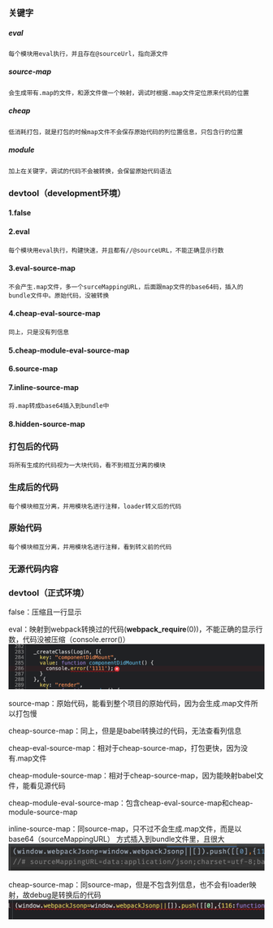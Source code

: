 ### 关键字

##### eval

    每个模块用eval执行，并且存在@sourceUrl，指向源文件

##### source-map

    会生成带有.map的文件，和源文件做一个映射，调试时根据.map文件定位原来代码的位置

##### cheap

    低消耗打包，就是打包的时候map文件不会保存原始代码的列位置信息，只包含行的位置

##### module

    加上在关键字，调试的代码不会被转换，会保留原始代码语法

### devtool（development环境）

#### 1.false

#### 2.eval

    每个模块用eval执行，构建快速，并且都有//@sourceURL，不能正确显示行数

#### 3.eval-source-map

    不会产生.map文件，多一个surceMappingURL，后面跟map文件的base64码，插入的
    bundle文件中。原始代码，没被转换

#### 4.cheap-eval-source-map

    同上，只是没有列信息

#### 5.cheap-module-eval-source-map

#### 6.source-map

#### 7.inline-source-map

    将.map转成base64插入到bundle中

#### 8.hidden-source-map

### 打包后的代码

    将所有生成的代码视为一大块代码，看不到相互分离的模块

### 生成后的代码

    每个模块相互分离，并用模块名进行注释，loader转义后的代码
    
### 原始代码
    每个模块相互分离，并用模块名进行注释，看到转义前的代码

### 无源代码内容


### devtool（正式环境）
false：压缩且一行显示
    
eval：映射到webpack转换过的代码(__webpack_require__(0))，不能正确的显示行数，代码没被压缩（console.error()）
![img.png](img/eval.png)

source-map：原始代码，能看到整个项目的原始代码，因为会生成.map文件所以打包慢

cheap-source-map：同上，但是是babel转换过的代码，无法查看列信息

cheap-eval-source-map：相对于cheap-source-map，打包更快，因为没有.map文件

cheap-module-source-map：相对于cheap-source-map，因为能映射babel文件，能看见源代码

cheap-module-eval-source-map：包含cheap-eval-source-map和cheap-module-source-map

inline-source-map：同source-map，只不过不会生成.map文件，而是以base64（sourceMappingURL）
                    方式插入到bundle文件里，且很大
![img_1.png](img_1.png)

cheap-source-map：同source-map，但是不包含列信息，也不会有loader映射，故debug是转换后的代码
![img_2.png](img_2.png)





    
    

    

    
    
